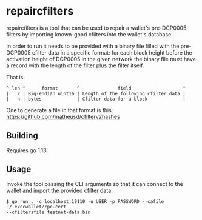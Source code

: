 repaircfilters
==============

repaircfilters is a tool that can be used to repair a wallet's pre-DCP0005
filters by importing known-good cfilters into the wallet's database.

In order to run it needs to be provided with a binary file filled with the
pre-DCP0005 cfilter data in a specific format: for each block height before the
activation height of DCP0005 in the given network the binary file must have a
record with the length of the filter plus the filter itself.

That is:

```
^ len ^      format       ^              field                   ^
|   2 | Big-endian uint16 | Length of the following cfilter data |
|   n | bytes             | Cfilter data for a block             |
```

One to generate a file in that format is this:
https://github.com/matheusd/cfilterv2hashes

## Building

Requires go 1.13.

## Usage

Invoke the tool passing the CLI arguments so that it can connect to the wallet
and import the provided cfilter data.

```
$ go run . -c localhost:19110 -u USER -p PASSWORD --cafile ~/.exccwallet/rpc.cert
--cfiltersfile testnet-data.bin
```

